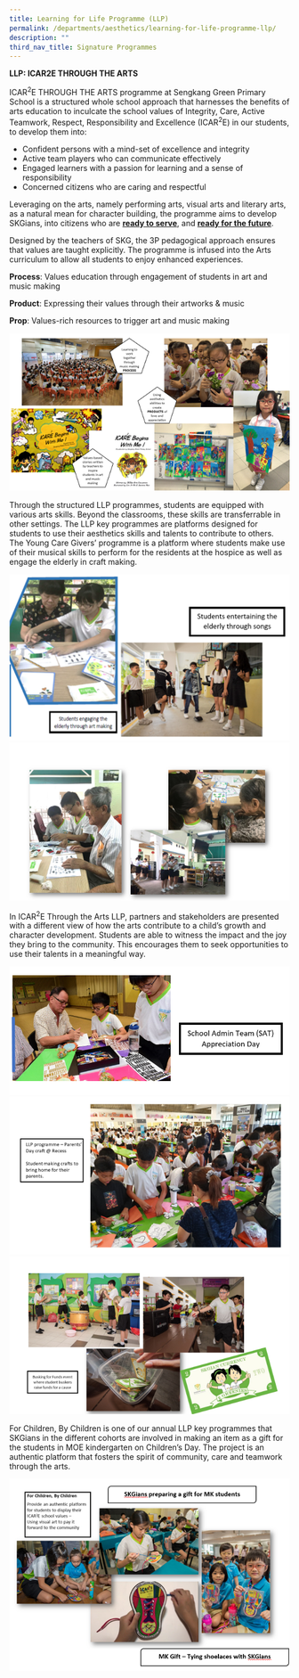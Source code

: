 ```yaml
---
title: Learning for Life Programme (LLP)
permalink: /departments/aesthetics/learning-for-life-programme-llp/
description: ""
third_nav_title: Signature Programmes
---
```




<p><strong>LLP: ICAR2E THROUGH THE ARTS</strong></p>
<p>ICAR<sup>2</sup>E THROUGH THE ARTS programme at Sengkang Green Primary School is a structured whole school approach that harnesses the benefits of arts education to inculcate the school values of Integrity, Care, Active Teamwork, Respect, Responsibility and Excellence (ICAR<sup>2</sup>E) in our students, to develop them into:</p>
<ul>
<li>Confident persons with a mind-set of excellence and integrity</li>
<li>Active team players who can communicate effectively</li>
<li>Engaged learners with a passion for learning and a sense of responsibility</li>
<li>Concerned citizens who are caring and respectful</li>
</ul>
<p>Leveraging on the arts, namely performing arts, visual arts and literary arts, as a natural mean for character building, the programme aims to develop SKGians, into citizens who are&nbsp;<strong><u>ready to serve</u></strong>, and&nbsp;<strong><u>ready for the future</u></strong>.</p>
<p>Designed by the teachers of SKG, the 3P pedagogical approach ensures that values are taught explicitly. The programme is infused into the Arts curriculum to allow all students to enjoy enhanced experiences.</p>
<p><strong>Process</strong>: Values education through engagement of students in art and music making</p>
<p><strong>Product</strong>: Expressing their values through their artworks &amp; music</p>
<p><strong>Prop</strong>: Values-rich resources to trigger art and music making</p>
<img src="/images/llp1.png">
<p>Through the structured LLP programmes, students are equipped with various arts skills. Beyond the classrooms, these skills are transferrable in other settings. The LLP key programmes are platforms designed for students to use their aesthetics skills and talents to contribute to others. The Young Care Givers&rsquo; programme is a platform where students make use of their musical skills to perform for the residents at the hospice as well as engage the elderly in craft making.</p>
<img src="/images/llp2.png">
<img src="/images/llp3.png">
<p>In ICAR<sup>2</sup>E Through the Arts LLP,&nbsp;partners and stakeholders are presented with a different view of how the arts contribute to a child&rsquo;s growth and character development. Students are able to witness the impact and the joy they bring to the community. This encourages them to seek opportunities to use their talents in a meaningful way.</p>
<img src="/images/llp4.png">
<img src="/images/llp5.png">
<img src="/images/llp6.png">
<p>For Children, By Children is one of our annual LLP key programmes that SKGians&nbsp;in the different cohorts are involved in making an item as a gift for the students in MOE kindergarten on Children&rsquo;s Day. The project is an authentic platform that fosters the spirit of community, care and teamwork through the arts.</p>
<img src="/images/llp7.png">